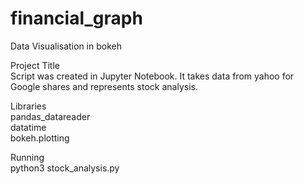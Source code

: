 # financial_graph
Data Visualisation in bokeh

Project Title<br>
Script was created in Jupyter Notebook. It takes data from yahoo for Google shares and represents stock analysis.

Libraries<br>
pandas_datareader<br>
datatime<br>
bokeh.plotting

Running<br>
python3 stock_analysis.py
